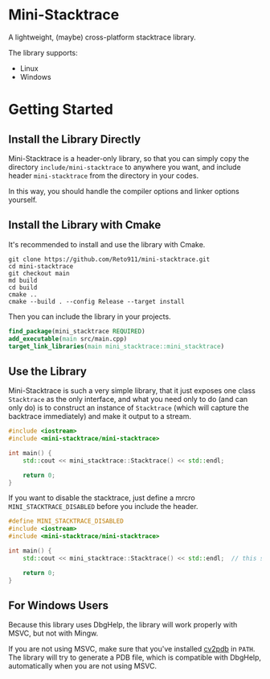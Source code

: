 # Mini-Stacktrace
A lightweight, (maybe) cross-platform stacktrace library.

The library supports:
* Linux
* Windows

# Getting Started
## Install the Library Directly
Mini-Stacktrace is a header-only library,
so that you can simply copy the directory `include/mini-stacktrace` to anywhere you want,
and include header `mini-stacktrace` from the directory in your codes.

In this way, you should handle the compiler options and linker options yourself.

## Install the Library with Cmake
It's recommended to install and use the library with Cmake.

```shell
git clone https://github.com/Reto911/mini-stacktrace.git
cd mini-stacktrace
git checkout main
md build
cd build
cmake ..
cmake --build . --config Release --target install
```

Then you can include the library in your projects.
```cmake
find_package(mini_stacktrace REQUIRED)
add_executable(main src/main.cpp)
target_link_libraries(main mini_stacktrace::mini_stacktrace)
```

## Use the Library
Mini-Stacktrace is such a very simple library,
that it just exposes one class `Stacktrace` as the only interface,
and what you need only to do (and can only do) is to construct an instance of `Stacktrace` (which will capture the backtrace immediately)
and make it output to a stream.

```c++
#include <iostream>
#include <mini-stacktrace/mini-stacktrace>

int main() {
    std::cout << mini_stacktrace::Stacktrace() << std::endl;

    return 0;
}
```

If you want to disable the stacktrace, just define a mrcro `MINI_STACKTRACE_DISABLED` before you include the header.

```c++
#define MINI_STACKTRACE_DISABLED
#include <iostream>
#include <mini-stacktrace/mini-stacktrace>

int main() {
    std::cout << mini_stacktrace::Stacktrace() << std::endl;  // this statement will not do anything

    return 0;
}
```


## For Windows Users
Because this library uses DbgHelp, the library will work properly with MSVC, but not with Mingw.

If you are not using MSVC, make sure that you've installed [cv2pdb](https://github.com/rainers/cv2pdb) in `PATH`.
The library will try to generate a PDB file, which is compatible with DbgHelp, automatically when you are not using MSVC.